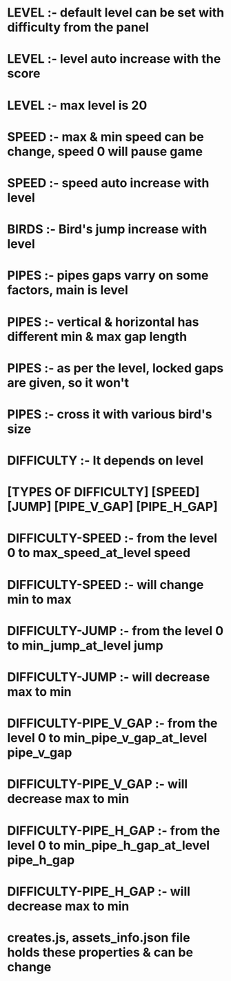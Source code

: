 # LEVEL :- default level can be set with difficulty from the panel
# LEVEL :- level auto increase with the score
# LEVEL :- max level is 20

# SPEED :- max & min speed can be change, speed 0 will pause game
# SPEED :- speed auto increase with level

# BIRDS :- Bird's jump increase with level

# PIPES :- pipes gaps varry on some factors, main is level
# PIPES :- vertical & horizontal has different min & max gap length
# PIPES :- as per the level, locked gaps are given, so it won't
# PIPES :- cross it with various bird's size

# DIFFICULTY :- It depends on level
# [TYPES OF DIFFICULTY] [SPEED] [JUMP] [PIPE_V_GAP] [PIPE_H_GAP]
# DIFFICULTY-SPEED :- from the level 0 to max_speed_at_level speed
# DIFFICULTY-SPEED :- will change min to max
# DIFFICULTY-JUMP  :- from the level 0 to min_jump_at_level jump
# DIFFICULTY-JUMP :- will decrease max to min
# DIFFICULTY-PIPE_V_GAP  :- from the level 0 to min_pipe_v_gap_at_level pipe_v_gap
# DIFFICULTY-PIPE_V_GAP  :- will decrease max to min
# DIFFICULTY-PIPE_H_GAP  :- from the level 0 to min_pipe_h_gap_at_level pipe_h_gap
# DIFFICULTY-PIPE_H_GAP  :- will decrease max to min

# creates.js, assets_info.json file holds these properties & can be change
